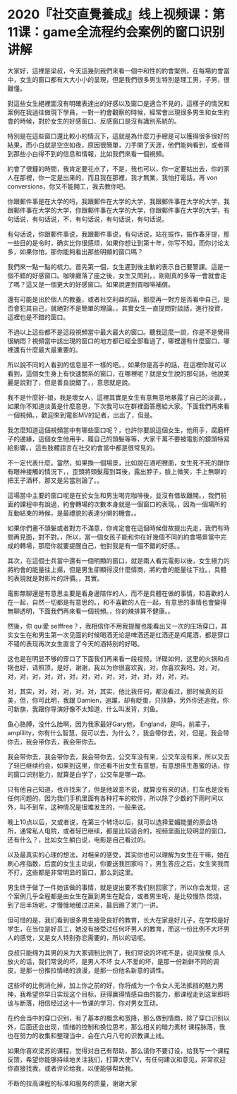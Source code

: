 # 2020『社交直覺養成』线上视频课：第11课：game全流程约会案例的窗口识别讲解

大家好，這裡是梁叔，今天這幾刻我們來看一個中和性的約會案例，在每場約會當中，女生的窗口都有大大小小的呈現，但是我們很多男生特別是理工男，子男，很難懂。

對這些女生絕裡面沒有明確表達出的好感以及窗口是適合不見的，這樣子的情況和案例在我過往做現下學員，一對一約會觀察的時候，經常會出現很多男生和女生約會的時候，對於女生的好感窗口、反感窗口是沒有識別系統的。

特別是在這些窗口還比較小的情況下，這就是為什麼刀手總是可以獲得很多很好的結果，而小白就是空空如夜，原因很簡單，刀手開了天涯，他們能夠看到，或者得到那些小白得不到的信息和情報，比如我們來看一個視頻。

約會了很鐘的時間，我肯定要花点了，不是，我也可以，你一定要姑出去，你的家人在那裡，你一定是出来的，而且我在那裡，我才無業，我怕打電話，再 von conversions，你又不能開工，我去教你吧。

你跟郵件事是在大学的吗，我跟郵件在大学的大学，我跟郵件事在大学的大学，我跟郵件事在大学的大学，你跟郵件事在大学的大学，你跟郵件事在大学的大学，有句话说，有句话说，不，有句话说，有句话说，有句话说。

有句话说，你跟郵件事说，我跟郵件事说，有句话说，站在振作，振作春牙提，那一些目的是令时，确实比你很感烦，如果你想让到第十年，你写不知，而你讨论太多，如果你怕，那你能夠看出那些明顯的窗口嗎？

我們來一點一點的梳力。首先第一個，女生遲到後主動的表示自己要警課。這是一個不錯的好感窗口。咖啡廳落了座之後，女生又問到，，剛剛真的多等一會就會走了嗎？這又是一個更大的好感窗口。如果說遲到買咖啡補償。

還有可能是出於個人的教養，或者社交利益的話，那麼再一對方是否看中自己，是否會犯其自己，就絕對不是簡單的理論。，其實女生一直提問對談話，進行投資，這裡也是不錯的窗口。

不過以上這些都不是這段視頻當中最大最大的窗口。聽我這麼一說，你是不是覺得很納悶？視頻當中該出現的窗口的地方都已經全部看過了，哪裡還有什麼窗口，哪裡還有什麼最大最重要的。

所以說不同的人看到的信息是不一樣的吧。，如果你是高手的話，在這裡你就可以看到，這個女生身上有快速關系的窗口，在哪裡呢？就是女生說的那句話，他說美麗是說對了，但是善良說錯了。，意思就是說。

我不是什麼好-娘，我是壞女人，這裡其實是女生有意無意地暴露了自己的淡黃。，如果你不知道淡黃是什麼意思，下次我可以在群裡面答應給大家。下面我們再來看一個視頻。，歡迎來到電影MV的記者，出出了，但是。

我怎麼知道這個視頻當中有哪些窗口呢？，也許你要說這個女生，他用手，腐磨杯子的邊緣，這個女生他用手，履自己的頭髮等等，大家千萬不要被電影的鏡頭特寫給影響。，這些肢體語言在社交約會當中都是很常見的。

不一定代表什麼。當然，如果換一個場景，比如說在酒吧裡面，女生死不死的跟你有眼神接觸的情況下，，歪頭將頭髮履到耳後，露出脖子，臉上微笑，手上無聊的把王子酒杯，那又是另當別論了。。

這場當中主要的窗口呢是在於女生和男生喝完咖啡後，並沒有借故離開。，我們前面的課程中有說過，約會轉場的次數本身就是一個窗口的表現。，因為一個場所的互動結束的時候，是最禮貌的表達分開的機會。。

如果你們畫不頭髮或者對方不滿意，你肯定會在這個時候借故提出先走，我們有時間再見面，對不對。，所以，當一個女孩子能和你在好幾個不同的約會場景當中完成的轉場，那麼你就要提醒自己，他對我是有一個不錯的好感。。

其次，在這個士兵當中還有一個明顯的窗口，就是兩人看完電影以後，女生極力的將約會的能量往上揚，但是男生卻顯得沒什麼情商，將約會的能量往下拉。，具體的表現就是對影片的評價。，其實。

電影無聊還是有意思主要是看身邊陪伴的人，而不是具體在做的事情，和喜歡的人在一起，自然一切都是有意思的。，和不喜歡的人在一起，有意思的事情也會變得無聊透明，下面我們再來看一個視頻。，你的辣排算不健康。。

然後，你 qui愛 selffree？，我相信你不用我提醒也能看出又一次的庄场穿口，其实女生在和男生第一次见面的时候喝酒无论是啤酒还是红酒还是鸡尾酒，都是穿口不错的表现再次女生直言了今天的酒特别的好喝。

这也是在明显不够的穿口了下面我们再来看一段视频，详碟如何，这里的火锅和点锅也好，请照顶，是好，谢谢，我以为你很喜欢我，对，你喜欢我吗，对，对，对，对，对，对，对，对，对，对，对，对，对，对，对，对，对。

对，其实，对，对，对，对，对，其实，他比我任何，都没看过，那时候真的亚美，但，你可此明，我跟 Damien，追躍，却有眨蛋，只挟静，另外你还追我，你可新旗，我跟你导演好像不太知道，什么叫发背，刘鱼。

鱼心胳膊，没什么胎啊，因为我家最好Gary他， England，是吗，前辈子， amplility，你有什么智慧，我可以去，为什么？，我会带你去，对，但是，我会带你去，我会带你去，我会带你去。

我会带你去，我会带你去，我会带你去，公交车没有来，公交车没有来，所以又去了轻巴继续约会，如果到这里，你还看不出女生有意想，有意想伟生愚蜜的话，你的窗口识别能力，就算是白学了，公交车是哪一路。

只有他自己知道，也许找来了，但是他故意不说，就算没有来的话，打车也是没有任何问题的，因为我们手机里面有各种打车的软件，所以除了少数的下雨时间以外，叫不到车，这种情况是很难发生的，一般来说。

晚上10点以后，又或者说，在第三个转场以后，就可以选择爱媚能量的原会场所，通常私人电院，或者轻巴继续，都是比较适合的，视频里面比较明显的窗口，还有什么？，比如女生躺白说，电影是自己看过的。

以及最真实的心理的想法，对相亲的感受，其实你也可以理解为女生在干嘛，她在刷心疼指数，后面的女生主动说，你要送我回家吗？，男生答应之后，女生笑我而不打，这些都是非常明显的窗口，那么到这里。

男生终于做了一件她该做的事情，就是提出要不我们别回家了，所以你会发现，这个案例几乎全程都是由女生在赢到男生在配合，或者男生呢，是比较慢热 悶烧，到了后半场呢，才慢慢地缓过进来，最后踢了灵门一讲。

但可惜的是，我们看到很多男生接受良好的教育，长大在家是好儿子，在学校是好学生，在当位是好员工，她没有接受过任何坏男人的教育，而这一份比例不大坏男人的感觉，又是女人特别弥恋需要的，所以的话呢。

良叔只能绵为其男的来为大家调制比例了，我们常说的坏呢不是，说间放棵 杀人放火的话，我们常说的坏，是男人不坏 女人不爱的坏，是那一份新鲜不同的调皮，是那一份推拉情绪的浪漫，是那一份他名新意的调性。

这些坏的比例消化掉，加上你之前的好，你将成为一个令女人无法抵挡的魅力男神，我希望你早日实现这个目标，获得赢得情感自由的能力，那课程走到这里即将该与断落，相信经过这十一节课的学习，你对男女互动。

在约会当中的穿口识别，有了基本的概念和宽降，那么做到情商，除了穿口识别以外，后面还会出现，情绪的控制和换位思考，那么相关的暗力素材 课程脉落，我也在努力的收集和整理当中，会在六月八号的识教课上线。

如果你喜欢梁苏的课程，觉得对自己有帮助，那么请你不要订设，给我写一个课程反馈，希望你能够持续地关注我们，打算大使TV，有任何建议和意见，非常欢迎你直接找我，或者评论给我，以便能够帮助我。

不断的拉高课程的标准和服务的质量，谢谢大家
